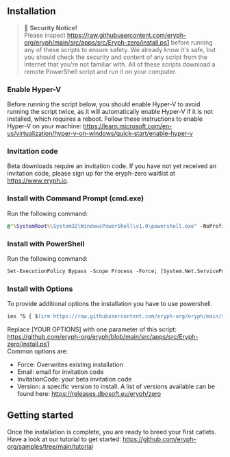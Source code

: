 ## Installation

> 🔔 **Security Notice!**   
Please inspect https://raw.githubusercontent.com/eryph-org/eryph/main/src/apps/src/Eryph-zero/install.ps1 before running any of these scripts to ensure safety. We already know it's safe, but you should check the security and content of any script from the Internet that you're not familiar with. All of these scripts download a remote PowerShell script and run it on your computer.

### Enable Hyper-V

Before running the script below, you should enable Hyper-V to avoid running the script twice, as it will automatically enable Hyper-V if it is not installed, which requires a reboot. 
Follow these instructions to enable Hyper-V on your machine: 
https://learn.microsoft.com/en-us/virtualization/hyper-v-on-windows/quick-start/enable-hyper-v 

### Invitation code
Beta downloads require an invitation code. If you have not yet received an invitation code, please sign up for the eryph-zero waitlist at https://www.eryph.io.

### Install with Command Prompt (cmd.exe)

Run the following command:

``` cmd
@"%SystemRoot%\System32\WindowsPowerShell\v1.0\powershell.exe" -NoProfile -InputFormat None -ExecutionPolicy Bypass -Command "[System.Net.ServicePointManager]::SecurityProtocol = 3072; iex ((New-Object System.Net.WebClient).DownloadString('https://raw.githubusercontent.com/eryph-org/eryph/main/src/apps/src/Eryph-zero/install.ps1'))"
```

### Install with PowerShell

Run the following command:

``` ps
Set-ExecutionPolicy Bypass -Scope Process -Force; [System.Net.ServicePointManager]::SecurityProtocol = [System.Net.ServicePointManager]::SecurityProtocol -bor 3072; iex ((New-Object System.Net.WebClient).DownloadString('https://raw.githubusercontent.com/eryph-org/eryph/main/src/apps/src/Eryph-zero/install.ps1'))
```

### Install with Options
To provide additional options the installation you have to use powershell.

``` ps
iex "& { $(irm https://raw.githubusercontent.com/eryph-org/eryph/main/src/apps/src/Eryph-zero/install.ps1) } [YOUR OPTIONS] "
```
Replace [YOUR OPTIONS] with one parameter of this script: https://github.com/eryph-org/eryph/blob/main/src/apps/src/Eryph-zero/install.ps1  
Common options are:
- Force:  Overwrites existing installation
- Email: email for invitation code
- InvitationCode: your beta invitation code
- Version: a specific version to install. A list of versions available can be found here: https://releases.dbosoft.eu/eryph/zero

## Getting started

Once the installation is complete, you are ready to breed your first catlets.  
Have a look at our tutorial to get started: https://github.com/eryph-org/samples/tree/main/tutorial



